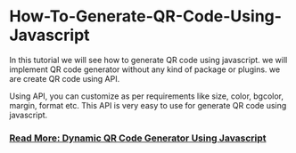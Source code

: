 # How-To-Generate-QR-Code-Using-Javascript

In this tutorial we will see how to generate QR code using javascript. we will implement QR code generator without any kind of package or plugins. we are create QR code using API.

Using API, you can customize as per requirements like size, color, bgcolor, margin, format etc. This API is very easy to use for generate QR code using javascript.

### [Read More: Dynamic QR Code Generator Using Javascript](https://websolutionstuff.com/post/how-to-generate-qr-code-using-javascript)
